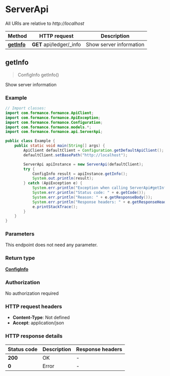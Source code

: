 # ServerApi

All URIs are relative to *http://localhost*

| Method | HTTP request | Description |
|------------- | ------------- | -------------|
| [**getInfo**](ServerApi.md#getInfo) | **GET** api/ledger/_info | Show server information |



## getInfo

> ConfigInfo getInfo()

Show server information

### Example

```java
// Import classes:
import com.formance.formance.ApiClient;
import com.formance.formance.ApiException;
import com.formance.formance.Configuration;
import com.formance.formance.models.*;
import com.formance.formance.api.ServerApi;

public class Example {
    public static void main(String[] args) {
        ApiClient defaultClient = Configuration.getDefaultApiClient();
        defaultClient.setBasePath("http://localhost");

        ServerApi apiInstance = new ServerApi(defaultClient);
        try {
            ConfigInfo result = apiInstance.getInfo();
            System.out.println(result);
        } catch (ApiException e) {
            System.err.println("Exception when calling ServerApi#getInfo");
            System.err.println("Status code: " + e.getCode());
            System.err.println("Reason: " + e.getResponseBody());
            System.err.println("Response headers: " + e.getResponseHeaders());
            e.printStackTrace();
        }
    }
}
```

### Parameters

This endpoint does not need any parameter.

### Return type

[**ConfigInfo**](ConfigInfo.md)

### Authorization

No authorization required

### HTTP request headers

- **Content-Type**: Not defined
- **Accept**: application/json


### HTTP response details
| Status code | Description | Response headers |
|-------------|-------------|------------------|
| **200** | OK |  -  |
| **0** | Error |  -  |

